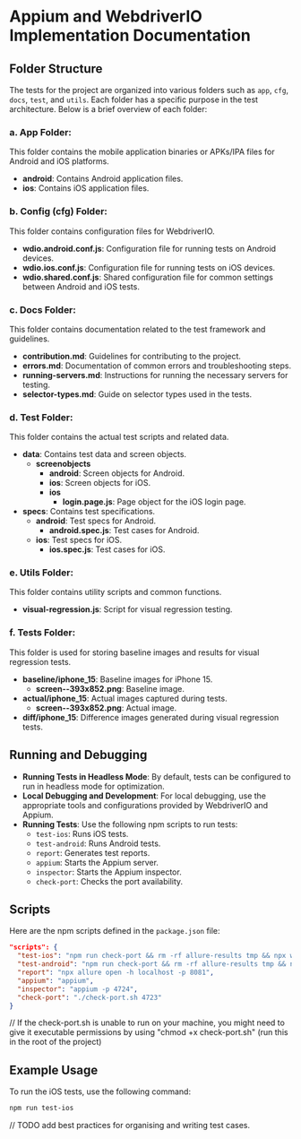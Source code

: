 # Appium and WebdriverIO Implementation Documentation

## Folder Structure

The tests for the project are organized into various folders such as `app`, `cfg`, `docs`, `test`, and `utils`. Each folder has a specific purpose in the test architecture. Below is a brief overview of each folder:

### a. App Folder:

This folder contains the mobile application binaries or APKs/IPA files for Android and iOS platforms.

- **android**: Contains Android application files.
- **ios**: Contains iOS application files.

### b. Config (cfg) Folder:

This folder contains configuration files for WebdriverIO.

- **wdio.android.conf.js**: Configuration file for running tests on Android devices.
- **wdio.ios.conf.js**: Configuration file for running tests on iOS devices.
- **wdio.shared.conf.js**: Shared configuration file for common settings between Android and iOS tests.

### c. Docs Folder:

This folder contains documentation related to the test framework and guidelines.

- **contribution.md**: Guidelines for contributing to the project.
- **errors.md**: Documentation of common errors and troubleshooting steps.
- **running-servers.md**: Instructions for running the necessary servers for testing.
- **selector-types.md**: Guide on selector types used in the tests.

### d. Test Folder:

This folder contains the actual test scripts and related data.

- **data**: Contains test data and screen objects.
  - **screenobjects**
    - **android**: Screen objects for Android.
    - **ios**: Screen objects for iOS.
    - **ios**
      - **login.page.js**: Page object for the iOS login page.
- **specs**: Contains test specifications.
  - **android**: Test specs for Android.
    - **android.spec.js**: Test cases for Android.
  - **ios**: Test specs for iOS.
    - **ios.spec.js**: Test cases for iOS.

### e. Utils Folder:

This folder contains utility scripts and common functions.

- **visual-regression.js**: Script for visual regression testing.

### f. Tests Folder:

This folder is used for storing baseline images and results for visual regression tests.

- **baseline/iphone_15**: Baseline images for iPhone 15.
  - **screen--393x852.png**: Baseline image.
- **actual/iphone_15**: Actual images captured during tests.
  - **screen--393x852.png**: Actual image.
- **diff/iphone_15**: Difference images generated during visual regression tests.

## Running and Debugging

- **Running Tests in Headless Mode**: By default, tests can be configured to run in headless mode for optimization.
- **Local Debugging and Development**: For local debugging, use the appropriate tools and configurations provided by WebdriverIO and Appium.
- **Running Tests**: Use the following npm scripts to run tests:
  - `test-ios`: Runs iOS tests.
  - `test-android`: Runs Android tests.
  - `report`: Generates test reports.
  - `appium`: Starts the Appium server.
  - `inspector`: Starts the Appium inspector.
  - `check-port`: Checks the port availability.

## Scripts

Here are the npm scripts defined in the `package.json` file:

```json
"scripts": {
  "test-ios": "npm run check-port && rm -rf allure-results tmp && npx wdio ./cfg/wdio.ios.conf.js",
  "test-android": "npm run check-port && rm -rf allure-results tmp && npx wdio ./cfg/wdio.android.conf.js",
  "report": "npx allure open -h localhost -p 8081",
  "appium": "appium",
  "inspector": "appium -p 4724",
  "check-port": "./check-port.sh 4723"
}
```
// If the check-port.sh is unable to run on your machine, you might need to give it executable permissions by using "chmod +x check-port.sh" (run this in the root of the project)

## Example Usage

To run the iOS tests, use the following command:

```sh
npm run test-ios
```

// TODO add best practices for organising and writing test cases.
